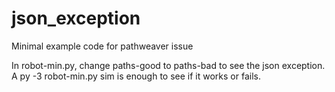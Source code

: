 # json_exception
Minimal example code for pathweaver issue

In robot-min.py, change paths-good to paths-bad to see the json exception. 
A py -3 robot-min.py sim is enough to see if it works or fails.
